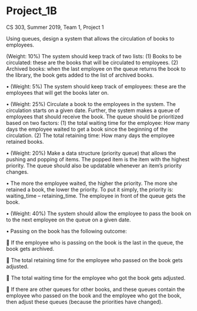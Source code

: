 # Project_1B
CS 303, Summer 2019, Team 1, Project 1

Using queues, design a system that allows the circulation of books to employees. 

(Weight: 10%) The system should keep track of two lists: (1) Books to be circulated: these are
the books that will be circulated to employees. (2) Archived books: when the last employee on
the queue returns the book to the library, the book gets added to the list of archived books.

• (Weight: 5%) The system should keep track of employees: these are the employees that will get
the books later on.

• (Weight: 25%) Circulate a book to the employees in the system. The circulation starts on a given
date. Further, the system makes a queue of employees that should receive the book. The queue
should be prioritized based on two factors: (1) the total waiting time for the employee: How
many days the employee waited to get a book since the beginning of the circulation. (2) The
total retaining time: How many days the employee retained books.

• (Weight: 20%) Make a data structure (priority queue) that allows the pushing and popping of
items. The popped item is the item with the highest priority. The queue should also be
updatable whenever an item’s priority changes.

• The more the employee waited, the higher the priority. The more she retained a book, the lower
the priority. To put it simply, the priority is: waiting_time – retaining_time.
The employee in front of the queue gets the book.

• (Weight: 40%) The system should allow the employee to pass the book on to the next employee
on the queue on a given date.

• Passing on the book has the following outcome:

 If the employee who is passing on the book is the last in the queue, the book gets
archived.

 The total retaining time for the employee who passed on the book gets adjusted.

 The total waiting time for the employee who got the book gets adjusted.

 If there are other queues for other books, and these queues contain the employee who
passed on the book and the employee who got the book, then adjust these queues
(because the priorities have changed).
